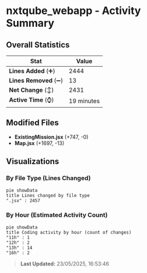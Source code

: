 # nxtqube_webapp - Activity Summary 

## Overall Statistics

| Stat                   | Value                                                             |
| ---------------------- | ----------------------------------------------------------------- |
| **Lines Added** (➕)   | 2444                                          |
| **Lines Removed** (➖) | 13                                        |
| **Net Change** (↕)    | 2431                |
| **Active Time** (⌚)   | 19 minutes |


## Modified Files
- **ExistingMission.jsx** (+747, -0)
- **Map.jsx** (+1697, -13)

## Visualizations

### By File Type (Lines Changed)

```mermaid
pie showData
title Lines changed by file type
".jsx" : 2457
```

### By Hour (Estimated Activity Count)

```mermaid
pie showData
title Coding activity by hour (count of changes)
"11h" : 1
"12h" : 2
"13h" : 14
"16h" : 2
```


> **Last Updated:** 23/05/2025, 16:53:46